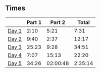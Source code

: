 ## Times
|                | Part 1 | Part 2    | Total   |
|----------------|--------|-----------|---------|
| [Day 1](day01) | 2:10   | 5:21      | 7:31    |
| [Day 2](day02) | 9:40   | 2:37      | 12:17   |
| [Day 3](day03) | 25:23  | 9:28      | 34:51   |
| [Day 4](day04) | 7:07   | 15:13     | 22:20   |
| [Day 5](day05) | 34:26  | 02:00:48  | 2:35:14 |